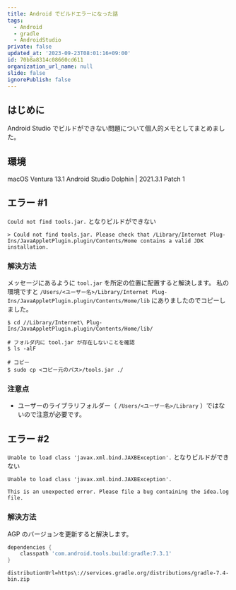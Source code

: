 ```yaml
---
title: Android でビルドエラーになった話
tags:
  - Android
  - gradle
  - AndroidStudio
private: false
updated_at: '2023-09-23T08:01:16+09:00'
id: 70b8a8314c08660cd611
organization_url_name: null
slide: false
ignorePublish: false
---
```

## はじめに

Android Studio でビルドができない問題について個人的メモとしてまとめました。

## 環境

macOS Ventura 13.1
Android Studio Dolphin | 2021.3.1 Patch 1

## エラー #1

`Could not find tools.jar.` となりビルドができない

```
> Could not find tools.jar. Please check that /Library/Internet Plug-Ins/JavaAppletPlugin.plugin/Contents/Home contains a valid JDK installation.
```

### 解決方法

メッセージにあるように `tool.jar` を所定の位置に配置すると解決します。
私の環境ですと `/Users/<ユーザー名>/Library/Internet Plug-Ins/JavaAppletPlugin.plugin/Contents/Home/lib` にありましたのでコピーしました。

```
$ cd //Library/Internet\ Plug-Ins/JavaAppletPlugin.plugin/Contents/Home/lib/

# フォルダ内に tool.jar が存在しないことを確認
$ ls -alF

# コピー
$ sudo cp <コピー元のパス>/tools.jar ./
```

### 注意点

- ユーザーのライブラリフォルダー（ `/Users/<ユーザー名>/Library` ）ではないので注意が必要です。

## エラー #2

`Unable to load class 'javax.xml.bind.JAXBException'.` となりビルドができない

```
Unable to load class 'javax.xml.bind.JAXBException'.

This is an unexpected error. Please file a bug containing the idea.log file.
```

### 解決方法

AGP のバージョンを更新すると解決します。

```build.gradle
dependencies {
    classpath 'com.android.tools.build:gradle:7.3.1'
}
```

```gradle-wrapper.properties
distributionUrl=https\://services.gradle.org/distributions/gradle-7.4-bin.zip
```
